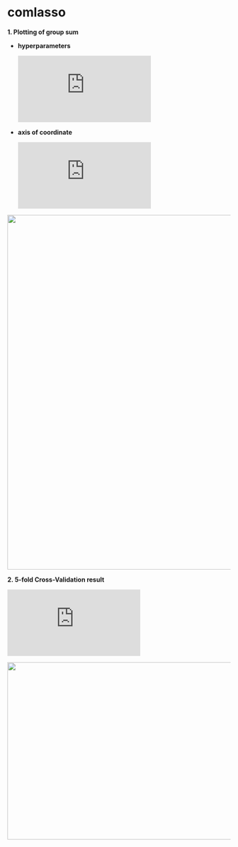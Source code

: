 # comlasso

**1. Plotting of group sum**

- **hyperparameters**

  ![equation](https://latex.codecogs.com/gif.latex?%5Cfn_cs%20%5Csmall%20%5Clambda_%7B1%7D%20%3D%200.05%2C%5Cquad%20%5Clambda_%7B2%7D%20%3D%20seq%2810%5E%7B-3%7D%2C%20%5C%2C%2010%5E%7B-1%7D%2C%5C%2C%20length.out%20%3D%2020%29)
- **axis of coordinate**
 
  ![equation](https://latex.codecogs.com/gif.latex?%5Cfn_cs%20%5Csmall%20x%20%3A%20%5Cfrac%7B1%7D%7B%5Clambda_%7B2%7D%7D%2C%20%5Cquad%20y%20%3A%20group%20%5C%2C%5C%2C%20sum)

<img width = "800" height = '800' src = https://user-images.githubusercontent.com/37679460/48176644-6bcaa200-e354-11e8-9508-d959d8fbc21e.png>


**2. 5-fold Cross-Validation result**

![equation](https://latex.codecogs.com/gif.latex?%5Cfn_cs%20%5Clambda_%7B2%7D%20%3D%20seq%2810%5E%7B-3%7D%2C%2010%5E%7B-1%7D%2C%20length.out%20%3D%2020%29)

<img width = "600" height = '400' src = https://user-images.githubusercontent.com/37679460/48333300-38f91480-e69a-11e8-9a0a-425194fa8074.png>
